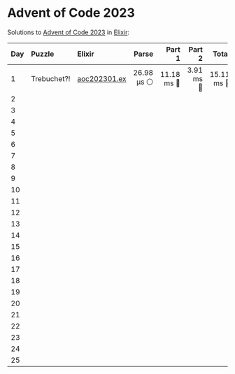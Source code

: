 # Advent of Code 2023

Solutions to [Advent of Code 2023](https://adventofcode.com/2023/) in [Elixir](https://elixir-lang.org/):

| Day  | Puzzle      | Elixir                                    |      Parse |     Part 1 |    Part 2 |      Total |
| :--- | :---------- | :---------------------------------------- | ---------: | ---------: | --------: | ---------: |
| 1    | Trebuchet?! | [aoc202301.ex](01_trebuchet/aoc202301.ex) | 26.98 µs ⚪️ | 11.18 ms 🔵 | 3.91 ms 🔵 | 15.11 ms 🔵 |
| 2    |             |                                           |            |            |           |            |
| 3    |             |                                           |            |            |           |            |
| 4    |             |                                           |            |            |           |            |
| 5    |             |                                           |            |            |           |            |
| 6    |             |                                           |            |            |           |            |
| 7    |             |                                           |            |            |           |            |
| 8    |             |                                           |            |            |           |            |
| 9    |             |                                           |            |            |           |            |
| 10   |             |                                           |            |            |           |            |
| 11   |             |                                           |            |            |           |            |
| 12   |             |                                           |            |            |           |            |
| 13   |             |                                           |            |            |           |            |
| 14   |             |                                           |            |            |           |            |
| 15   |             |                                           |            |            |           |            |
| 16   |             |                                           |            |            |           |            |
| 17   |             |                                           |            |            |           |            |
| 18   |             |                                           |            |            |           |            |
| 19   |             |                                           |            |            |           |            |
| 20   |             |                                           |            |            |           |            |
| 21   |             |                                           |            |            |           |            |
| 22   |             |                                           |            |            |           |            |
| 23   |             |                                           |            |            |           |            |
| 24   |             |                                           |            |            |           |            |
| 25   |             |                                           |            |            |           |            |
